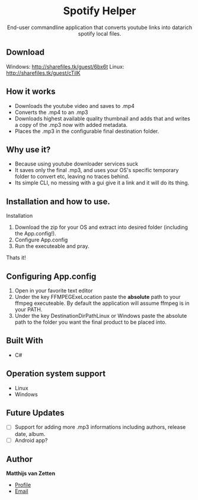 <h1 align="center">Spotify Helper</h1>

<p align="center">End-user commandline application that converts youtube links into datarich spotify local files.</p>

## Download

Windows: http://sharefiles.tk/guest/6bx6t
Linux: http://sharefiles.tk/guest/cTilK

## How it works
- Downloads the youtube video and saves to .mp4
- Converts the .mp4 to an .mp3
- Downloads highest available quality thumbnail and adds that and writes a copy of the .mp3 now with added metadata.
- Places the .mp3 in the configurable final destination folder.

## Why use it?
- Because using youtube downloader services suck
- It saves only the final .mp3, and uses your OS's specific temporary folder to convert etc, leaving no traces behind.
- Its simple CLI, no messing with a gui give it a link and it will do its thing.
 

## Installation and how to use.

Installation
1. Download the zip for your OS and extract into desired folder (including the App.config!).
2. Configure App.config
3. Run the executeable and pray.

Thats it!

## Configuring App.config
1. Open in your favorite text editor
2. Under the key FFMPEGExeLocation paste the **absolute** path to your ffmpeg executeable. By default the application will assume ffmpeg is in your PATH.
3. Under the key DestinationDirPathLinux or Windows paste the absolute path to the folder you want the final product to be placed into.

## Built With

- C#

## Operation system support
- Linux
- Windows

## Future Updates

- [ ] Support for adding more .mp3 informations including authors, release date, album.
- [ ] Android app?

## Author

**Matthijs van Zetten**

- [Profile](https://github.com/wulffZ "Matthijs van Zetten")
- [Email]("mattje74@gmail.com")

